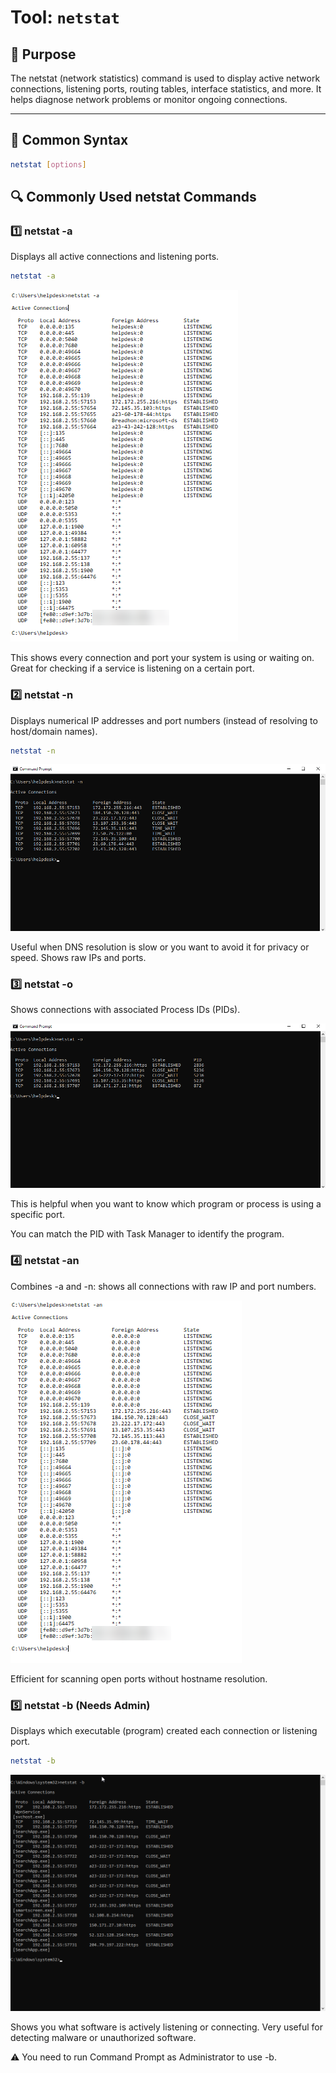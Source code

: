 # Tool: `netstat`

## 🔧 Purpose
The netstat (network statistics) command is used to display active network connections, listening ports, routing tables, interface statistics, and more. It helps diagnose network problems or monitor ongoing connections.

---

## 📘 Common Syntax

```bash
netstat [options]
```

## 🔍 Commonly Used netstat Commands

### 1️⃣ netstat -a

Displays all active connections and listening ports.

```bash
netstat -a
```

![netstat -a](https://raw.githubusercontent.com/ProJensen/network-tools-guide/refs/heads/main/screenshots/netstat-example-1-2.png)

This shows every connection and port your system is using or waiting on. Great for checking if a service is listening on a certain port.

### 2️⃣ netstat -n

Displays numerical IP addresses and port numbers (instead of resolving to host/domain names).

```bash
netstat -n
```

![netstat -n](https://raw.githubusercontent.com/ProJensen/network-tools-guide/refs/heads/main/screenshots/netstat-example-2.png)

Useful when DNS resolution is slow or you want to avoid it for privacy or speed. Shows raw IPs and ports.

### 3️⃣ netstat -o

Shows connections with associated Process IDs (PIDs).

![netstat -o](https://raw.githubusercontent.com/ProJensen/network-tools-guide/refs/heads/main/screenshots/netstat-example-3.png)

This is helpful when you want to know which program or process is using a specific port.

You can match the PID with Task Manager to identify the program.

### 4️⃣ netstat -an

Combines -a and -n: shows all connections with raw IP and port numbers.

![netstat -an](https://raw.githubusercontent.com/ProJensen/network-tools-guide/refs/heads/main/screenshots/netstat-example-4.png)

Efficient for scanning open ports without hostname resolution.

### 5️⃣ netstat -b (Needs Admin)

Displays which executable (program) created each connection or listening port.

```bash
netstat -b
```

![netstat](https://raw.githubusercontent.com/ProJensen/network-tools-guide/refs/heads/main/screenshots/netstat-example-5.png)

Shows you what software is actively listening or connecting. Very useful for detecting malware or unauthorized software.

⚠️ You need to run Command Prompt as Administrator to use -b.
